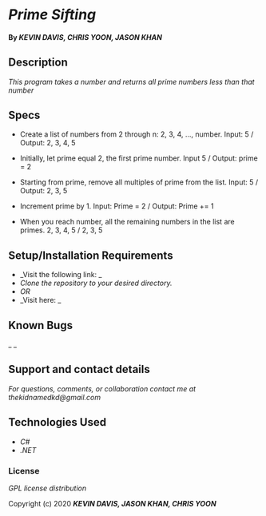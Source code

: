 # _Prime Sifting_

#### By _**KEVIN DAVIS, CHRIS YOON, JASON KHAN**_

## Description

_This program takes a number and returns all prime numbers less than that number_

## Specs

* Create a list of numbers from 2 through n: 2, 3, 4, ..., number.
  Input: 5 / Output: 2, 3, 4, 5

* Initially, let prime equal 2, the first prime number.
  Input 5 / Output: prime = 2
  
* Starting from prime, remove all multiples of prime from the list.
  Input: 5 / Output: 2, 3, 5

* Increment prime by 1.
  Input: Prime = 2 / Output: Prime += 1

* When you reach number, all the remaining numbers in the list are primes.
  2, 3, 4, 5 / 2, 3, 5


## Setup/Installation Requirements

* _Visit the following link: _
* _Clone the repository to your desired directory._
* _OR_
* _Visit here: _


## Known Bugs

_ _

## Support and contact details

_For questions, comments, or collaboration contact me at thekidnamedkd@gmail.com_

## Technologies Used

* _C#_
* _.NET_

### License

*GPL license distribution*

Copyright (c) 2020 **_KEVIN DAVIS, JASON KHAN, CHRIS YOON_**